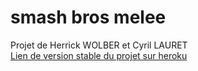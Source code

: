 # smash bros melee     
Projet de Herrick WOLBER et Cyril LAURET      
[Lien de version stable du projet sur heroku](https://smashbros.herokuapp.com/)    